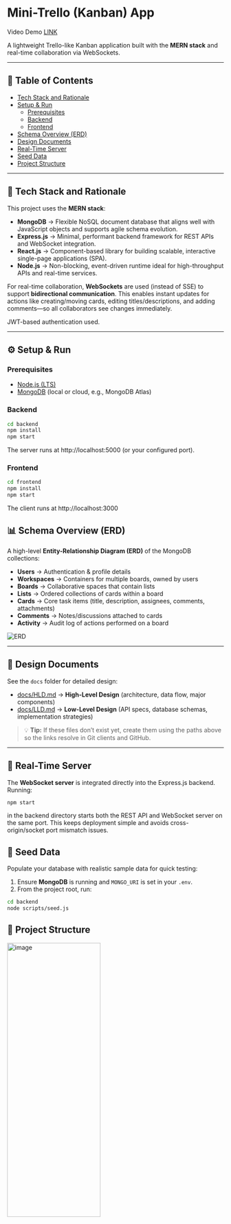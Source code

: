 # Mini-Trello (Kanban) App
Video Demo [LINK](https://drive.google.com/file/d/1LGnaDCN7v4HTENf5-r6hwbS11A3ljAVq/view?usp=sharing)

A lightweight Trello-like Kanban application built with the **MERN stack** and real-time collaboration via WebSockets.

---

## 🧭 Table of Contents
- [Tech Stack and Rationale](#-tech-stack-and-rationale)
- [Setup & Run](#-setup--run)
  - [Prerequisites](#prerequisites)
  - [Backend](#backend)
  - [Frontend](#frontend)
- [Schema Overview (ERD)](#-schema-overview-erd)
- [Design Documents](#-design-documents)
- [Real-Time Server](#-real-time-server)
- [Seed Data](#-seed-data)
- [Project Structure](#-project-structure)


---

## 🚀 Tech Stack and Rationale

This project uses the **MERN stack**:

- **MongoDB** → Flexible NoSQL document database that aligns well with JavaScript objects and supports agile schema evolution.
- **Express.js** → Minimal, performant backend framework for REST APIs and WebSocket integration.
- **React.js** → Component-based library for building scalable, interactive single-page applications (SPA).
- **Node.js** → Non-blocking, event-driven runtime ideal for high-throughput APIs and real-time services.

For real-time collaboration, **WebSockets** are used (instead of SSE) to support **bidirectional communication**. This enables instant updates for actions like creating/moving cards, editing titles/descriptions, and adding comments—so all collaborators see changes immediately.

JWT-based authentication used.

---

## ⚙️ Setup & Run

### Prerequisites
- [Node.js (LTS)](https://nodejs.org/)
- [MongoDB](https://www.mongodb.com/) (local or cloud, e.g., MongoDB Atlas)

### Backend
```bash
cd backend
npm install
npm start
```

The server runs at http://localhost:5000
 (or your configured port).
 ### Frontend
 ```bash
cd frontend
npm install
npm start
```

The client runs at http://localhost:3000


## 📊 Schema Overview (ERD)

A high-level **Entity-Relationship Diagram (ERD)** of the MongoDB collections:

- **Users** → Authentication & profile details  
- **Workspaces** → Containers for multiple boards, owned by users  
- **Boards** → Collaborative spaces that contain lists  
- **Lists** → Ordered collections of cards within a board  
- **Cards** → Core task items (title, description, assignees, comments, attachments)  
- **Comments** → Notes/discussions attached to cards  
- **Activity** → Audit log of actions performed on a board  

![ERD](./docs/erd.png)

---

## 📂 Design Documents

See the `docs` folder for detailed design:

- [docs/HLD.md](./docs/HLD.md) → **High-Level Design** (architecture, data flow, major components)  
- [docs/LLD.md](./docs/LLD.md) → **Low-Level Design** (API specs, database schemas, implementation strategies)  

> 💡 **Tip:** If these files don’t exist yet, create them using the paths above so the links resolve in Git clients and GitHub.

---

## 🔄 Real-Time Server

The **WebSocket server** is integrated directly into the Express.js backend.  
Running:

```bash
npm start
```
in the backend directory starts both the REST API and WebSocket server on the same port.
This keeps deployment simple and avoids cross-origin/socket port mismatch issues.
## 🌱 Seed Data

Populate your database with realistic sample data for quick testing:

1. Ensure **MongoDB** is running and `MONGO_URI` is set in your `.env`.
2. From the project root, run:

```bash
cd backend
node scripts/seed.js
```
## 📁 Project Structure

<img width="217" height="635" alt="image" src="https://github.com/user-attachments/assets/17911633-c522-4dfd-9b55-681851bf88b4" />




